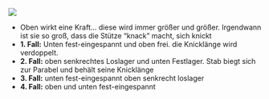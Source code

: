 ![](Bilder/Baukonstruktionslehre/IMG_9D6D906FB59D-1.jpeg)
- Oben wirkt eine Kraft... diese wird immer größer und größer. Irgendwann ist sie so groß, dass die Stütze “knack” macht, sich knickt
- **1. Fall:** Unten fest-eingespannt und oben frei. die Knicklänge wird verdoppelt.
- **2. Fall:** oben senkrechtes Loslager und unten Festlager. Stab biegt sich zur Parabel und behält seine Knicklänge
- **3. Fall:** unten fest-eingespannt  oben senkrecht loslager
- **4. Fall:** oben und unten fest-eingespannt